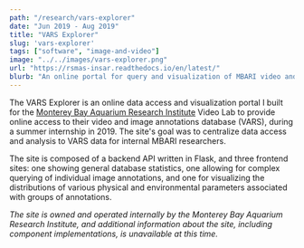 ```yaml
---
path: "/research/vars-explorer"
date: "Jun 2019 - Aug 2019"
title: "VARS Explorer"
slug: 'vars-explorer'
tags: ["software", "image-and-video"]
image: "../../images/vars-explorer.png"
url: "https://rsmas-insar.readthedocs.io/en/latest/"
blurb: "An online portal for query and visualization of MBARI video and image annotation data."
---
```


The VARS Explorer is an online data access and visualization portal I built for the [Monterey Bay Aquarium Research Institute](http://mbari.org) Video Lab to provide online access to their video and image annotations database (VARS), during a summer internship in 2019. The site's goal was to centralize data access and analysis to VARS data for internal MBARI researchers. 
 
The site is composed of a backend API written in Flask, and three frontend sites: one showing general database statistics, one allowing for complex querying of individual image annotations, and one for visualizing the distributions of various physical and environmental parameters associated with groups of annotations. 

_The site is owned and operated internally by the Monterey Bay Aquarium Research Institute, and additional information about the site, including component implementations, is unavailable at this time._
 